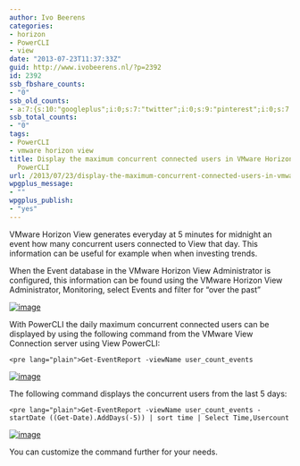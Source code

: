 ```yaml
---
author: Ivo Beerens
categories:
- horizon
- PowerCLI
- view
date: "2013-07-23T11:37:33Z"
guid: http://www.ivobeerens.nl/?p=2392
id: 2392
ssb_fbshare_counts:
- "0"
ssb_old_counts:
- a:7:{s:10:"googleplus";i:0;s:7:"twitter";i:0;s:9:"pinterest";i:0;s:7:"fbshare";i:0;s:8:"linkedin";i:0;s:6:"reddit";i:0;s:6:"tumblr";i:0;}
ssb_total_counts:
- "0"
tags:
- PowerCLI
- vmware horizon view
title: Display the maximum concurrent connected users in VMware Horizon View with
  PowerCLI
url: /2013/07/23/display-the-maximum-concurrent-connected-users-in-vmware-horizon-view-with-powercli/
wpgplus_message:
- ""
wpgplus_publish:
- "yes"
---
```


VMware Horizon View generates everyday at 5 minutes for midnight an event how many concurrent users connected to View that day. This information can be useful for example when when investing trends.

When the Event database in the VMware Horizon View Administrator is configured, this information can be found using the VMware Horizon View Administrator, Monitoring, select Events and filter for “over the past”

[![image](http://localhost/wp-content/uploads/2013/07/image_thumb6.png "image")](http://localhost/wp-content/uploads/2013/07/image6.png)

With PowerCLI the daily maximum concurrent connected users can be displayed by using the following command from the VMware View Connection server using View PowerCLI:

```
<pre lang="plain">Get-EventReport -viewName user_count_events
```

[![image](http://localhost/wp-content/uploads/2013/07/image_thumb7.png "image")](http://localhost/wp-content/uploads/2013/07/image7.png)

 The following command displays the concurrent users from the last 5 days:

```
<pre lang="plain">Get-EventReport -viewName user_count_events -startDate ((Get-Date).AddDays(-5)) | sort time | Select Time,Usercount
```

[![image](http://localhost/wp-content/uploads/2013/07/image_thumb8.png "image")](http://localhost/wp-content/uploads/2013/07/image8.png)

You can customize the command further for your needs.
